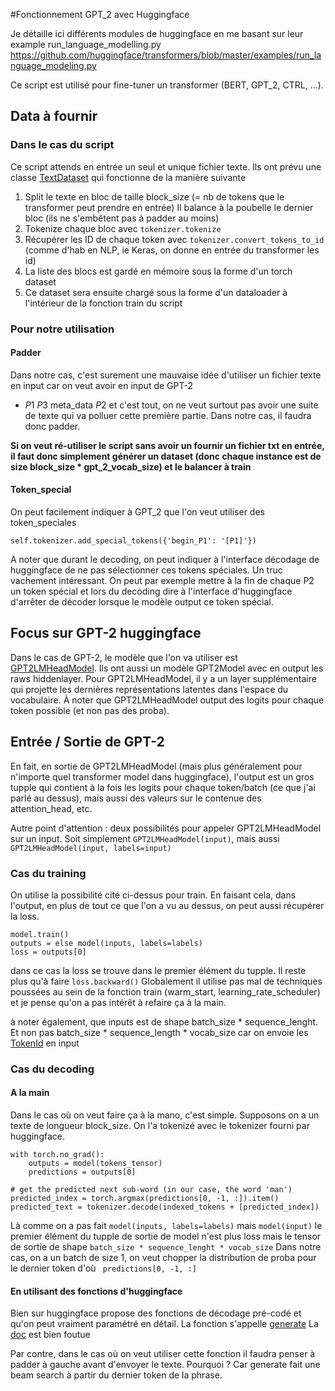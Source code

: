 #Fonctionnement GPT_2 avec Huggingface

Je détaille ici différents modules de huggingface en me basant sur leur 
example run_language_modelling.py
https://github.com/huggingface/transformers/blob/master/examples/run_language_modeling.py

Ce script est utilisé pour fine-tuner un transformer (BERT, GPT_2, CTRL, ...).

## Data à fournir

### Dans le cas du script 

Ce script attends en entrée un seul et unique fichier texte. 
Ils ont prévu une classe [TextDataset](https://github.com/huggingface/transformers/blob/master/examples/run_language_modeling.py#L86) 
qui fonctionne de la manière suivante
1. Split le texte en bloc de taille block_size (= nb de tokens que le transformer peut prendre en entrée) 
    Il balance à la poubelle le dernier bloc (ils ne s'embêtent pas à padder au moins)
2. Tokenize chaque bloc avec `tokenizer.tokenize`
3. Récupérer les ID de chaque token avec `tokenizer.convert_tokens_to_id`
(comme d'hab en NLP, ie Keras, on donne en entrée du transformer les id) 
4. La liste des blocs est gardé en mémoire sous la forme d'un torch dataset
5. Ce dataset sera ensuite chargé sous la forme d'un dataloader à l'intérieur de la fonction train du script

### Pour notre utilisation 

#### Padder 
Dans notre cas, c'est surement une mauvaise idée d'utiliser un fichier texte en input
car on veut avoir en input de GPT-2
- $P1$ $P3$ meta_data $P2$ 
et c'est tout, on ne veut surtout pas avoir une suite de texte qui va polluer cette première partie.
Dans notre cas, il faudra donc padder.

**Si on veut ré-utiliser le script sans avoir un fournir un fichier txt en entrée,
il faut donc simplement générer un dataset (donc chaque instance est de size block_size * gpt_2_vocab_size) et le balancer à train** 

#### Token_special 
On peut facilement indiquer à GPT_2 que l'on veut utiliser des token_speciales

`self.tokenizer.add_special_tokens({'begin_P1': '[P1]'})
`

A noter que durant le decoding, on peut indiquer à l'interface décodage de huggingface de ne pas sélectionner ces tokens spéciales.
Un truc vachement intéressant. On peut par exemple mettre à la fin de chaque P2 un token spécial <EOS> et lors du decoding
dire à l'interface d'huggingface d'arrêter de décoder lorsque le modèle output ce token spécial. 
## Focus sur GPT-2 huggingface 

Dans le cas de GPT-2, le modèle que l'on va utiliser est [GPT2LMHeadModel](https://github.com/huggingface/transformers/blob/d490b5d5003654f104af3abd0556e598335b5650/src/transformers/modeling_gpt2.py#L511).
Ils ont aussi un modèle GPT2Model avec en output les raws hiddenlayer. 
Pour GPT2LMHeadModel, il y a un layer supplémentaire qui projette les dernières représentations latentes 
dans l'espace du vocabulaire. À noter que GPT2LMHeadModel output des logits pour chaque token possible (et non pas des proba).

## Entrée / Sortie de GPT-2

En fait, en sortie de GPT2LMHeadModel (mais plus généralement pour n'importe quel
transformer model dans huggingface), l'output est un gros tupple 
qui contient à la fois les logits pour chaque token/batch (ce que j'ai parlé au dessus), mais aussi des 
valeurs sur le contenue des attention_head, etc. 

Autre point d'attention : deux possibilités pour appeler GPT2LMHeadModel sur un input.
Soit simplement `GPT2LMHeadModel(input)`, mais aussi `GPT2LMHeadModel(input, labels=input)` 

### Cas du training 
On utilise la possibilité cité ci-dessus pour train. En faisant cela, dans l'output, en plus de tout ce que l'on 
a vu au dessus, on peut aussi récupérer la loss. 

```
model.train()
outputs = else model(inputs, labels=labels)
loss = outputs[0]  
```
dans ce cas la loss se trouve dans le premier élément du tupple. 
Il reste plus qu'à faire `loss.backward()`
Globalement il utilise pas mal de techniques poussées au sein de la fonction train (warm_start, learning_rate_scheduler) et je pense
qu'on a pas intérêt à refaire ça à la main. 

à noter également, que inputs est de shape batch_size * sequence_lenght. Et non pas
batch_size * sequence_length * vocab_size car on envoie les [TokenId](https://huggingface.co/transformers/glossary.html#input-ids)
en input

### Cas du decoding 

#### A la main 
Dans le cas où on veut faire ça à la mano, c'est simple. 
Supposons on a un texte de longueur block_size. On l'a tokenizé avec le 
tokenizer fourni par huggingface.
```
with torch.no_grad():
    outputs = model(tokens_tensor)
    predictions = outputs[0]

# get the predicted next sub-word (in our case, the word 'man')
predicted_index = torch.argmax(predictions[0, -1, :]).item()
predicted_text = tokenizer.decode(indexed_tokens + [predicted_index])
```
Là comme on a pas fait `model(inputs, labels=labels)` mais `model(input)` le premier élément
du tupple de sortie de model n'est plus loss mais le tensor de sortie de shape
`batch_size * sequence_lenght * vocab_size` Dans notre cas, on a un batch
de size 1, on veut chopper la distribution de proba pour le dernier token d'où `
predictions[0, -1, :]`

#### En utilisant des fonctions d'huggingface

Bien sur huggingface propose des fonctions de décodage pré-codé et qu'on peut vraiment
paramétré en détail. La fonction s'appelle [generate](https://github.com/huggingface/transformers/blob/d490b5d5003654f104af3abd0556e598335b5650/src/transformers/modeling_utils.py#L585)
La [doc](https://huggingface.co/transformers/main_classes/model.html#transformers.PreTrainedModel.generate) est bien foutue 

Par contre, dans le cas où on veut utiliser cette fonction il faudra penser à padder à gauche avant d'envoyer le texte.
Pourquoi ? Car generate fait une beam search à partir du dernier token de la phrase. 
 